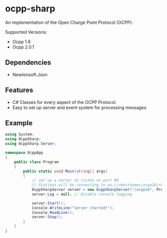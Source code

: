 # ocpp-sharp

An implementation of the Open Charge Point Protocol (OCPP).

Supported Versions:
- Ocpp 1.6
- Ocpp 2.0.1

## Dependencies
- Newtonsoft.Json

## Features
- C# Classes for every aspect of the OCPP Protocol.
- Easy to set up server and event system for processing messages

## Example
```C#
using System;
using OcppSharp;
using OcppSharp.Server;

namespace OcppApp
{
    public class Program
    {
        public static void Main(string[] args)
        {
            // set up a server to listen on port 80
            // Stations will be connecting to ws://<Hostname>/ocpp16/<Station ID>
            OcppSharpServer server = new OcppSharpServer("/ocpp16", ProtocolVersion.OCPP16, 80);
            server.Log = null; // Disable console logging

            server.Start();
            Console.WriteLine("Server started!");
            Console.ReadLine();
            server.Stop();
        }
    }
}
```